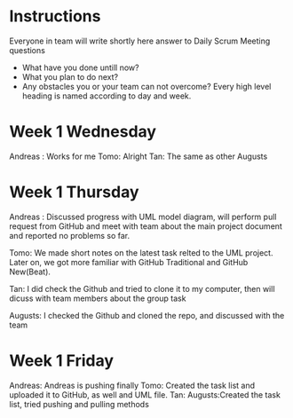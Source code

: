 # Instructions
Everyone in team will write shortly here answer to Daily Scrum Meeting questions
* What have you done untill now?
* What you plan to do next?
* Any obstacles you or your team can not overcome?
Every high level heading is named according to day and week. 

# Week 1 Wednesday
Andreas : Works for me
Tomo: Alright
Tan: The same as other
Augusts

# Week 1 Thursday
Andreas : Discussed progress with UML model diagram, will perform pull request from GitHub and meet with team about the main project document and reported no problems so far.

Tomo: We made short notes on the latest task relted to the UML project. Later on, we got more familiar with GitHub Traditional and GitHub New(Beat).

Tan: I did check the Github and tried to clone it to my computer, then will dicuss with team members about the group task

Augusts: I checked the Github and cloned the repo, and discussed with the team

# Week 1 Friday
Andreas: Andreas is pushing finally
Tomo: Created the task list and uploaded it to GitHub, as well and UML file.
Tan:
Augusts:Created the task list, tried pushing and pulling methods
